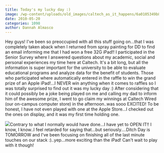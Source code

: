 ```yaml
---
title: Today's my lucky day :)
image: /wp-content/uploads/old_images/caltech_as_it_happens/6a0105349b8251970b0133ee088b83970b.jpg
date: 2010-05-20
categories: 1098
author: Dannah Almasco
---
```


Hey guys!
I've been so preoccupied with all this stuff going on...that I was completely taken aback when I returned from spray painting for DD to find an email informing me that I had won a free 32G iPad!!
I participated in the Senior Survey where I answered questions about my academic, social and personal experiences my time here at Caltech. It's a bit long, but all the information is super important for the university to be able to evaluate educational programs and analyze data for the benefit of students. Those who participated where automatically entered in the raffle to win the grand prize of an Apple iPad!...I NEVER win anything when it comes to raffles so I was totally surprised to find out it was my lucky day :)
After considering that it could possibly be a joke being played on me and calling my dad to inform him of the awesome prize, I went to go claim my winnings at Caltech Wired (our on-campus computer store) in the afternoon..was sooo EXCITED!
To be honest, I have not even played with one at the Apple Store...I checked out the ones on display, and it was my first time holding one.


![](/old_images/caltech_as_it_happens/6a0105349b8251970b01348139a4dc970c.jpg)Contrary to what I normally would have done...I have yet to OPEN IT!! I know, I know..I feel retarded for saying that...but seriously....Ditch Day is TOMORROW and I've been focusing on finishing all of the last minute touches on our stack :)..yep...more exciting than the iPad!
Can't wait to play with it though!
